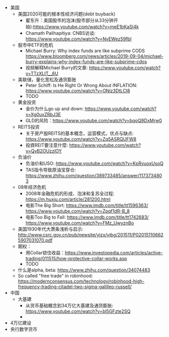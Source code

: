 - 美国
  - 美国2020可能的根本性经济问题(debt buyback)
    - 翟东升：美国股市的泡沫(股市部分从33分钟开始):https://www.youtube.com/watch?v=meE1bKaSI4k
    - Chamath Palihapitiya: CNBS访谈: https://www.youtube.com/watch?v=NvEWez59fbI
  - 股市中ETF的危机
    - Michael Burry: Why index funds are like subprime CODS https://www.bloomberg.com/news/articles/2019-09-04/michael-burry-explains-why-index-funds-are-like-subprime-cdos
    - 视频解释Michael Burry的文章: https://www.youtube.com/watch?v=TTzXLIT__6U
  - 美联储，量化宽松及通货膨胀
    - Peter Schiff: Is He Right Or Wrong About INFLATION: https://www.youtube.com/watch?v=ONiz3DtLCI8
    - TODO
  - 黄金投资
    - 金价为什么go up and down: https://www.youtube.com/watch?v=Xg0uxZRbJ3E
    - GLD的风险：https://www.youtube.com/watch?v=bqoQ9DxMrw0
  - REITS投资
    - 关于房产股REITS的基本概念，运营模式，优点与缺点: https://www.youtube.com/watch?v=Zq5ASRQUFW8
    - 投資REIT要注意什麼: https://www.youtube.com/watch?v=QvB2OUzzlOY
  - 负油价
    - 负油价和USO: https://www.youtube.com/watch?v=KpRvuoxUsoQ
    - TAS指令导致原油宝穿仓: https://www.zhihu.com/question/389733485/answer/1173734803
  - 08年经济危机
    - 2008年金融危机的形成、泡沫和复苏全过程: https://m.huxiu.com/article/281200.html
    - 电影The Big Short: https://www.imdb.com/title/tt1596363/ https://www.youtube.com/watch?v=Zpqf1dR-B_8
    - 电影Too Big to Fall: https://www.imdb.com/title/tt1742683/ https://www.youtube.com/watch?v=FMz_UwyznBo
  - 美国1930年代大萧条浅析与启示: http://www.csrc.gov.cn/pub/newsite/yjzx/yjbg/201511/P020151106625907031070.pdf
  - 期权：
    - 用Collar锁住收益：https://www.investopedia.com/articles/active-trading/011515/how-protective-collar-works.asp
    - TODO
  - 什么是alpha, beta: https://www.zhihu.com/question/34074483
  - So called "free trade" in robinhood: https://modernconsensus.com/technology/robinhood-high-frequency-trading-citadel-two-sigma-galilleo-russell/
- 中国
  - 大基建
    - 从货币基础概念到34万亿大基建及通货膨胀: https://www.youtube.com/watch?v=bl5GFzte2SQ
    - 
 - 4万亿建设
 - 央行数字货币
